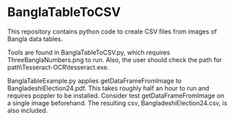 # BanglaTableToCSV
This repository contains python code to create CSV files from images of Bangla data tables. 

Tools are found in BanglaTableToCSV.py, which requires ThreeBanglaNumbers.png to run. Also, the user should check the path for path\Tesseract-OCR\tesseract.exe.

BanglaTableExample.py applies getDataFrameFromImage to BangladeshiElection24.pdf. This takes roughly half an hour to run and requires poppler to be installed.
Consider test getDataFrameFromImage on a single image beforehand. The resulting csv, BangladeshiElection24.csv, is also included.




